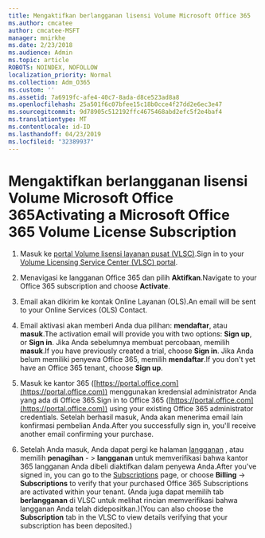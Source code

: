 ```yaml
---
title: Mengaktifkan berlangganan lisensi Volume Microsoft Office 365
ms.author: cmcatee
author: cmcatee-MSFT
manager: mnirkhe
ms.date: 2/23/2018
ms.audience: Admin
ms.topic: article
ROBOTS: NOINDEX, NOFOLLOW
localization_priority: Normal
ms.collection: Adm_O365
ms.custom: ''
ms.assetid: 7a6919fc-afe4-40c7-8ada-d8ce523ad8a8
ms.openlocfilehash: 25a501f6c07bfee15c18b0cce4f27dd2e6ec3e47
ms.sourcegitcommit: 9d78905c512192ffc4675468abd2efc5f2e4baf4
ms.translationtype: MT
ms.contentlocale: id-ID
ms.lasthandoff: 04/23/2019
ms.locfileid: "32389937"
---
```

# <a name="activating-a-microsoft-office-365-volume-license-subscription"></a><span data-ttu-id="3df2b-102">Mengaktifkan berlangganan lisensi Volume Microsoft Office 365</span><span class="sxs-lookup"><span data-stu-id="3df2b-102">Activating a Microsoft Office 365 Volume License Subscription</span></span>

1. <span data-ttu-id="3df2b-103">Masuk ke [portal Volume lisensi layanan pusat (VLSC)](http://go.microsoft.com/fwlink/p/?LinkId=329762).</span><span class="sxs-lookup"><span data-stu-id="3df2b-103">Sign in to your [Volume Licensing Service Center (VLSC) portal](http://go.microsoft.com/fwlink/p/?LinkId=329762).</span></span>
    
2. <span data-ttu-id="3df2b-104">Menavigasi ke langganan Office 365 dan pilih **Aktifkan**.</span><span class="sxs-lookup"><span data-stu-id="3df2b-104">Navigate to your Office 365 subscription and choose **Activate**.</span></span>
    
3. <span data-ttu-id="3df2b-105">Email akan dikirim ke kontak Online Layanan (OLS).</span><span class="sxs-lookup"><span data-stu-id="3df2b-105">An email will be sent to your Online Services (OLS) Contact.</span></span>
    
4. <span data-ttu-id="3df2b-106">Email aktivasi akan memberi Anda dua pilihan: **mendaftar**, atau **masuk**.</span><span class="sxs-lookup"><span data-stu-id="3df2b-106">The activation email will provide you with two options: **Sign up**, or **Sign in**.</span></span> <span data-ttu-id="3df2b-107">Jika Anda sebelumnya membuat percobaan, memilih **masuk**.</span><span class="sxs-lookup"><span data-stu-id="3df2b-107">If you have previously created a trial, choose **Sign in**.</span></span> <span data-ttu-id="3df2b-108">Jika Anda belum memiliki penyewa Office 365, memilih **mendaftar**.</span><span class="sxs-lookup"><span data-stu-id="3df2b-108">If you don't yet have an Office 365 tenant, choose **Sign up**.</span></span>
    
5. <span data-ttu-id="3df2b-109">Masuk ke kantor 365 ([https://portal.office.com](https://portal.office.com)) menggunakan kredensial administrator Anda yang ada di Office 365.</span><span class="sxs-lookup"><span data-stu-id="3df2b-109">Sign in to Office 365 ([https://portal.office.com](https://portal.office.com)) using your existing Office 365 administrator credentials.</span></span> <span data-ttu-id="3df2b-110">Setelah berhasil masuk, Anda akan menerima email lain konfirmasi pembelian Anda.</span><span class="sxs-lookup"><span data-stu-id="3df2b-110">After you successfully sign in, you'll receive another email confirming your purchase.</span></span>
    
6. <span data-ttu-id="3df2b-111">Setelah Anda masuk, Anda dapat pergi ke halaman [langganan](https://go.microsoft.com/fwlink/p/?linkid=842054) , atau memilih **penagihan**  - \> **langganan** untuk memverifikasi bahwa kantor 365 langganan Anda dibeli diaktifkan dalam penyewa Anda.</span><span class="sxs-lookup"><span data-stu-id="3df2b-111">After you've signed in, you can go to the [Subscriptions](https://go.microsoft.com/fwlink/p/?linkid=842054) page, or choose **Billing** -\> **Subscriptions** to verify that your purchased Office 365 Subscriptions are activated within your tenant.</span></span> <span data-ttu-id="3df2b-112">(Anda juga dapat memilih tab **berlangganan** di VLSC untuk melihat rincian memverifikasi bahwa langganan Anda telah didepositkan.)</span><span class="sxs-lookup"><span data-stu-id="3df2b-112">(You can also choose the **Subscription** tab in the VLSC to view details verifying that your subscription has been deposited.)</span></span> 
    

